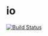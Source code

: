 # io

[![Build Status](https://travis-ci.org/dragonHead/io.svg?branch=master)](https://travis-ci.org/dragonHead/io)
